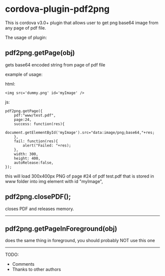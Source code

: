 cordova-plugin-pdf2png
======================
This is cordova v3.0+ plugin that allows user to get png base64 image from any page of pdf file.

The usage of plugin:
## pdf2png.getPage(obj) 
gets base64 encoded string from page of pdf file

example of usage:

html:
```
<img src='dummy.png' id='myImage' />
```

js:
```
pdf2png.getPage({
    pdf:"www/test.pdf",
    page:24,
    success: function(res){
        document.getElementById('myImage').src="data:image/png;base64,"+res;        
    },
    fail: function(res){
        alert("Failed: "+res);
    },
    width: 300,
    height: 400,
    autoRelease:false,
});
```

this will load 300x400px PNG of page #24 of pdf test.pdf that is stored in www folder into img element with id "myImage",

## pdf2png.closePDF();
closes PDF and releases memory.

--------------------------------

## pdf2png.getPageInForeground(obj)
does the same thing in foreground, you should probably NOT use this one

--------------------------------

TODO:
* Comments
* Thanks to other authors
